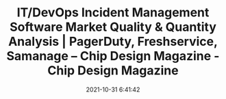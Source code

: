 ---
"title": "IT/DevOps Incident Management Software Market Quality & Quantity Analysis | PagerDuty, Freshservice, Samanage – Chip Design Magazine - Chip Design Magazine"
"date": "2021-10-31 6:41:42"
"feed_name": "GOOGLENEWSINDUSTRIAL"
"feed_website": "https://news.google.com/search?q=industrial%2Bincident&hl=en-US&gl=US&ceid=US:en"
"feed_rss": "https://news.google.com/rss/search?q=industrial%2Bincident&hl=en-US&gl=US&ceid=US:en"
"link": "https://chipdesignmag.com/it-devops-incident-management-software-market-quality-quantity-analysis-pagerduty-freshservice-samanage/"
"source": "{'href': 'https://chipdesignmag.com', 'title': 'Chip Design Magazine'}"
"file": "_posts/2021-1-1-d181ded13731db18d8209af1bcba2bb303738a24.md"
"accident": "0"
"drilling": "0"
"dead": "0"
"injured": "0"
"arrested": "0"
"place": "unknown place"
"where": "unknown site"
"causes": "unknown"
"place_uri": "unknown place"
---